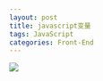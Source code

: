 ```yaml
---
layout: post
title: javascript变量
tags: JavaScript
categories: Front-End
---
```


<img src="http://i2.tiimg.com/696709/3243964e4e897095.png" />